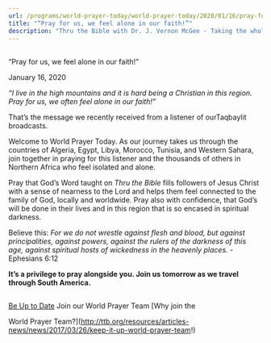```yaml
---
url: /programs/world-prayer-today/world-prayer-today/2020/01/16/pray-for-us-we-feel-alone-in-our-faith!
title: "“Pray for us, we feel alone in our faith!”"
description: "Thru the Bible with Dr. J. Vernon McGee - Taking the whole Word to the whole world"
---
```







## 
 “Pray for us, we feel alone in our faith!”


January 16, 2020




*“I live in the high mountains and it is hard being a Christian in this region. Pray for us, we often feel alone in our faith!”*


That’s the message we recently received from a listener of our ​Taqbaylit broadcasts. 


Welcome to World Prayer Today. As our journey takes us through the countries of Algeria, Egypt, Libya, Morocco, Tunisia, and Western Sahara, join together in praying for this listener and the thousands of others in Northern Africa who feel isolated and alone.


Pray that God’s Word taught on *Thru the Bible* fills followers of Jesus Christ with a sense of nearness to the Lord and helps them feel connected to the family of God, locally and worldwide. Pray also with confidence, that God’s will be done in their lives and in this region that is so encased in spiritual darkness. 


Believe this: *For we do not wrestle against flesh and blood, but against principalities, against powers, against the rulers of the darkness of this age, against spiritual hosts of wickedness in the heavenly places.* -Ephesians 6:12


**It’s a privilege to pray alongside you. Join us tomorrow as we travel through South America.**







## 




[Be Up to Date](http://feeds.feedburner.com/WorldPrayerToday "World Prayer Today RSS Feed")
Join our World Prayer Team
[Why join the  

World Prayer Team?](http://ttb.org/resources/articles-news/news/2017/03/26/keep-it-up-world-prayer-team!)




